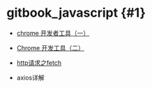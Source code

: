 # gitbook\_javascript {#1}

* [chrome 开发者工具（一）](https://github.com/chenxiangguicxg/gitbook_javascript/blob/master/JavaScript/chrome开发者工具（一）.md)

* [Chrome 开发工具（二）](https://github.com/chenxiangguicxg/gitbook_javascript/blob/master/JavaScript/Chrome开发者工具（二）.md)

* [http请求之fetch](https://github.com/chenxiangguicxg/gitbook_javascript/blob/master/JavaScript/HTTP请求之fetch.md)

* axios详解



